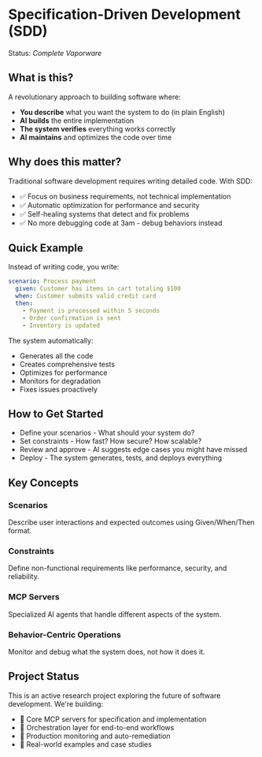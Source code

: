 # Specification-Driven Development (SDD)

Status: *Complete Vaporware*

## What is this?

A revolutionary approach to building software where:
- **You describe** what you want the system to do (in plain English)
- **AI builds** the entire implementation
- **The system verifies** everything works correctly
- **AI maintains** and optimizes the code over time

## Why does this matter?

Traditional software development requires writing detailed code. With SDD:
- ✅ Focus on business requirements, not technical implementation
- ✅ Automatic optimization for performance and security
- ✅ Self-healing systems that detect and fix problems
- ✅ No more debugging code at 3am - debug behaviors instead

## Quick Example

Instead of writing code, you write:
```yaml
scenario: Process payment
  given: Customer has items in cart totaling $100
  when: Customer submits valid credit card
  then: 
    - Payment is processed within 5 seconds
    - Order confirmation is sent
    - Inventory is updated
```

The system automatically:

+ Generates all the code
+ Creates comprehensive tests
+ Optimizes for performance
+ Monitors for degradation
+ Fixes issues proactively

## How to Get Started

+ Define your scenarios - What should your system do?
+ Set constraints - How fast? How secure? How scalable?
+ Review and approve - AI suggests edge cases you might have missed
+ Deploy - The system generates, tests, and deploys everything

## Key Concepts
### Scenarios
Describe user interactions and expected outcomes using Given/When/Then format.
### Constraints
Define non-functional requirements like performance, security, and reliability.
### MCP Servers
Specialized AI agents that handle different aspects of the system.
### Behavior-Centric Operations
Monitor and debug what the system does, not how it does it.
## Project Status
This is an active research project exploring the future of software development. We're building:

+ 🚧 Core MCP servers for specification and implementation
+ 🚧 Orchestration layer for end-to-end workflows
+ 🚧 Production monitoring and auto-remediation
+ 🚧 Real-world examples and case studies
